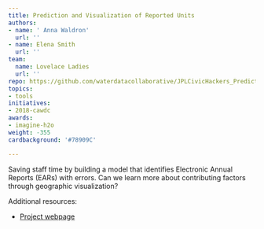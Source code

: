 ```yaml
---
title: Prediction and Visualization of Reported Units
authors:
- name: ' Anna Waldron'
  url: ''
- name: Elena Smith
  url: ''
team:
  name: Lovelace Ladies
  url: ''
repo: https://github.com/waterdatacollaborative/JPLCivicHackers_Prediction-Visualization-Reported-Units
topics:
- tools
initiatives:
- 2018-cawdc
awards:
- imagine-h2o
weight: -355
cardbackground: '#78909C'

---
```


Saving staff time by building a model that identifies Electronic Annual Reports (EARs) with errors. Can we learn more about contributing factors through geographic visualization?

Additional resources:

- [Project webpage](https://github.com/ozzysChiefDataScientist/water)

